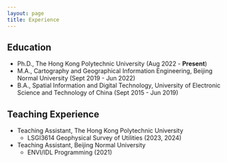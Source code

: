 ```yaml
---
layout: page
title: Experience
---
```


## Education

* Ph.D., The Hong Kong Polytechnic University (Aug 2022 - **Present**)
* M.A., Cartography and Geographical Information Engineering, Beijing Normal University (Sept 2019 - Jun 2022)
* B.A., Spatial Information and Digital Technology, University of Electronic Science and Technology of China (Sept 2015 - Jun 2019)


## Teaching Experience

* Teaching Assistant, The Hong Kong Polytechnic University
    * LSGI3614 Geophysical Survey of Utilities (2023, 2024)
* Teaching Assistant, Beijing Normal University
    * ENVI/IDL Programming (2021)
